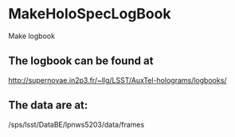 # MakeHoloSpecLogBook
Make logbook

## The logbook can be found at

http://supernovae.in2p3.fr/~llg/LSST/AuxTel-holograms/logbooks/

## The data are at:

/sps/lsst/DataBE/lpnws5203/data/frames
